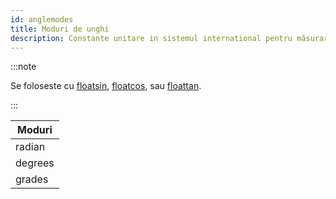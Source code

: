 ```yaml
---
id: anglemodes
title: Moduri de unghi
description: Constante unitare in sistemul international pentru măsurarea unghiurilor.
---
```


:::note

Se foloseste cu [floatsin](../functions/Floatsin), [floatcos](../functions/Floatcos), sau [floattan](../functions/Floattan).

:::

| Moduri  |
| ------- |
| radian  |
| degrees |
| grades  |
